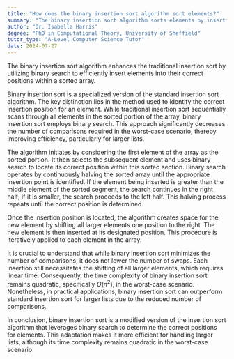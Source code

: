 ```yaml
---
title: "How does the binary insertion sort algorithm sort elements?"
summary: "The binary insertion sort algorithm sorts elements by inserting them into their correct position within a sorted array using binary search."
author: "Dr. Isabella Harris"
degree: "PhD in Computational Theory, University of Sheffield"
tutor_type: "A-Level Computer Science Tutor"
date: 2024-07-27
---
```


The binary insertion sort algorithm enhances the traditional insertion sort by utilizing binary search to efficiently insert elements into their correct positions within a sorted array.

Binary insertion sort is a specialized version of the standard insertion sort algorithm. The key distinction lies in the method used to identify the correct insertion position for an element. While traditional insertion sort sequentially scans through all elements in the sorted portion of the array, binary insertion sort employs binary search. This approach significantly decreases the number of comparisons required in the worst-case scenario, thereby improving efficiency, particularly for larger lists.

The algorithm initiates by considering the first element of the array as the sorted portion. It then selects the subsequent element and uses binary search to locate its correct position within this sorted section. Binary search operates by continuously halving the sorted array until the appropriate insertion point is identified. If the element being inserted is greater than the middle element of the sorted segment, the search continues in the right half; if it is smaller, the search proceeds to the left half. This halving process repeats until the correct position is determined.

Once the insertion position is located, the algorithm creates space for the new element by shifting all larger elements one position to the right. The new element is then inserted at its designated position. This procedure is iteratively applied to each element in the array.

It is crucial to understand that while binary insertion sort minimizes the number of comparisons, it does not lower the number of swaps. Each insertion still necessitates the shifting of all larger elements, which requires linear time. Consequently, the time complexity of binary insertion sort remains quadratic, specifically $O(n^2)$, in the worst-case scenario. Nonetheless, in practical applications, binary insertion sort can outperform standard insertion sort for larger lists due to the reduced number of comparisons.

In conclusion, binary insertion sort is a modified version of the insertion sort algorithm that leverages binary search to determine the correct positions for elements. This adaptation makes it more efficient for handling larger lists, although its time complexity remains quadratic in the worst-case scenario.
    